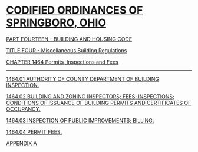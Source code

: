 [CODIFIED ORDINANCES OF SPRINGBORO, OHIO](index.html)
=====================================================

[PART FOURTEEN - BUILDING AND HOUSING CODE](561ca412.html)

[TITLE FOUR - Miscellaneous Building Regulations](5700a412.html)

[CHAPTER 1464 Permits, Inspections and Fees](58d3a412.html)

* * * * *

[1464.01 AUTHORITY OF COUNTY DEPARTMENT OF BUILDING
INSPECTION.](58e3a412.html)

[1464.02 BUILDING AND ZONING INSPECTORS; FEES; INSPECTIONS; CONDITIONS
OF ISSUANCE OF BUILDING PERMITS AND CERTIFICATES OF
OCCUPANCY.](58e9a412.html)

[1464.03 INSPECTION OF PUBLIC IMPROVEMENTS; BILLING.](5904a412.html)

[1464.04 PERMIT FEES.](5907a412.html)

[APPENDIX A](5928a412.html)
